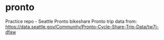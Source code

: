 # pronto
Practice repo - Seattle Pronto bikeshare
Pronto trip data from: https://data.seattle.gov/Community/Pronto-Cycle-Share-Trip-Data/tw7j-dfaw
